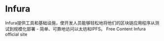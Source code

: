 # Infura

Infura提供工具和基础设施，使开发人员能够轻松地将他们的区块链应用程序从测试到规模化部署 - 简单、可靠地访问以太坊和IPFS。
<ResourceGroupTitle>Free Content</ResourceGroupTitle>
<BadgeLink colorScheme='yellow' badgeText='Read' href='https://infura.io/'>Infura official site</BadgeLink>

